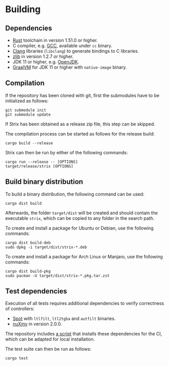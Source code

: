 # Building

## Dependencies

 - [Rust](https://www.rust-lang.org/) toolchain in version 1.51.0 or higher.
 - C compiler, e.g. [GCC](https://gcc.gnu.org/), available under `cc` binary.
 - [Clang](https://clang.llvm.org/) libraries (`libclang`) to generate bindings to C libraries.
 - [zlib](https://zlib.net/) in version 1.2.7 or higher.
 - JDK 11 or higher, e.g. [OpenJDK](https://openjdk.java.net/).
 - [GraalVM](https://www.graalvm.org/) for JDK 11 or higher with `native-image` binary.

## Compilation

If the repository has been cloned with git, first the submodules have to be initialized as follows:
```
git submodule init
git submodule update
```
If Strix has been obtained as a release zip file, this step can be skipped.

The compilation process can be started as follows for the release build:
```
cargo build --release
```
Strix can then be run by either of the following commands:
```
cargo run --release -- [OPTIONS]
target/release/strix [OPTIONS]
```

## Build binary distribution

To build a binary distribution, the following command can be used:
```
cargo dist build
```
Afterwards, the folder `target/dist` will be created and should contain the executable `strix`,
which can be copied to any folder in the search path.

To create and install a package for Ubuntu or Debian, use the following commands:
```
cargo dist build-deb
sudo dpkg -i target/dist/strix-*.deb
```
To create and install a package for Arch Linux or Manjaro, use the following commands:
```
cargo dist build-pkg
sudo pacman -U target/dist/strix-*.pkg.tar.zst
```

## Test dependencies

Execution of all tests requires additional dependencies to verify correctness of controllers:

- [Spot](https://spot.lrde.epita.fr/) with `ltlfilt`, `ltl2tgba` and `autfilt` binaries.
- [nuXmv](https://nuxmv.fbk.eu/) in version 2.0.0.

The repository includes [a script](../scripts/install_verification_tools.sh) that installs these dependencies for the CI, which can be adapted for local installation.

The test suite can then be run as follows:
```
cargo test
```
